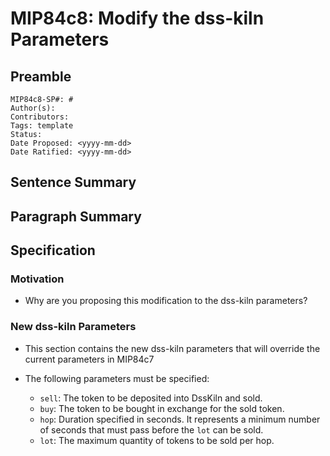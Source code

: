 # MIP84c8: Modify the dss-kiln Parameters

## Preamble

```
MIP84c8-SP#: #
Author(s):
Contributors:
Tags: template
Status:
Date Proposed: <yyyy-mm-dd>
Date Ratified: <yyyy-mm-dd>
```

## Sentence Summary

## Paragraph Summary

## Specification

### Motivation

- Why are you proposing this modification to the dss-kiln parameters?

### New dss-kiln Parameters

- This section contains the new dss-kiln parameters that will override the current parameters in MIP84c7

- The following parameters must be specified:

  * `sell`: The token to be deposited into DssKiln and sold.
  * `buy`: The token to be bought in exchange for the sold token.
  * `hop`: Duration specified in seconds. It represents a minimum number of seconds that must pass before the `lot` can be sold.
  * `lot`: The maximum quantity of tokens to be sold per hop.
